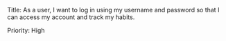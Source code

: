 Title: As a user, I want to log in using my username and password so that I can access my account and track my habits.

 Priority: High
